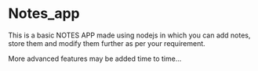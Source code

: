 # Notes_app

This is a basic NOTES APP made using nodejs 
in which you can add notes, store them 
and modify them further as per your requirement.

More advanced features may be added time to time...
